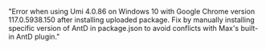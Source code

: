 "Error when using Umi 4.0.86 on Windows 10 with Google Chrome version 117.0.5938.150 after installing uploaded package. Fix by manually installing specific version of AntD in package.json to avoid conflicts with Max's built-in AntD plugin."
